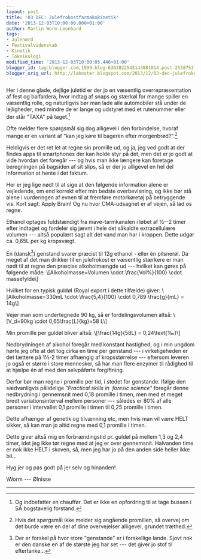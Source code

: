 ```yaml
---
layout: post
title: '03 DEC: Julefrokostfarmakokinetik'
date: '2013-12-03T10:00:00.000+01:00'
author: Martin Worm-Leonhard
tags:
- Julenørd
- Festivalvidenskab
- Kinetik
- Toksikologi
modified_time: '2013-12-03T10:00:05.446+01:00'
blogger_id: tag:blogger.com,1999:blog-6363822545143881814.post-2538753713639946582
blogger_orig_url: http://labnoter.blogspot.com/2013/12/03-dec-julefrokostfarmakokinetik.html
---
```


Her i denne glade, dejlige juletid er der jo en væsentlig
overrepræsentation af fest og balfaldera, hvor indtag af snaps og
stærkøl for mange spiller en væsentlig rolle, og naturligvis bør man
lade alle automobiler stå under de lejligheder, med mindre de er lange
og udstyret med et rutenummer eller der står "TAXA" på taget.[^1]

Ofte melder flere spørgsmål sig dog alligevel i den forbindelse, hvoraf
mange er en variant af "kan jeg køre til bageren efter
morgenbrød?".[^2]

Heldigvis er det ret let at regne sin promille ud, og ja, jeg ved godt
at der findes apps til smartphones der kan holde styr på det, men det er
jo godt at vide hvordan det foregår --- og hvis man ikke længere kan
foretage beregningen på bagsiden af sit slips, så er der jo alligevel en
hel del information at hente i det faktum. 

Her er jeg lige nødt til at sige at den følgende information alene er
vejledende, om end korrekt efter min bedste overbevisning, og ikke bør
stå alene i vurderingen af evnen til at fremføre motorkøretøj på
betryggende vis. Kort sagt: Apply Brain! Og nu hvor CMA-udsagnet er af
vejen, så lad os regne.

Ethanol optages fuldstændigt fra mave-tarmkanalen i løbet af ½--2 timer
efter indtaget og fordeler sig jævnt i hele det såkaldte extracellulære
volumen --- altså populært sagt alt det vand man har i kroppen. Dette
udgør ca. 0,65L per kg kropsvægt.

En (dansk[^3]) genstand svarer præcist til 12g ethanol - eller én
pilsnerøl. Da meget af det man drikker til en julefrokost er væsentlig
stærkere er man nødt til at regne den præcise alkoholmængde ud --- hvilket
kan gøres på følgende måde:
\\[Alkoholmasse=Volumen \cdot \frac{Vol\%}{100} \cdot massefylde\\]

Hvilket for en typisk guldøl (Royal export i dette tilfælde) giver:
\\[Alkoholmasse=330mL \cdot \frac{5,4}{100} \cdot 0,789 \frac{g}{mL} = 14g\\]

Vejer man som undertegnede 90 kg, så er fordelingsvolumen altså:
\\[V_d=90kg \cdot 0,65\frac{L}{kg}=58 L\\]

Min promille per guldøl bliver altså: \\[\frac{14g}{58L} = 0,24\text{‰}\\]

Nedbrydningen af alkohol foregår med konstant hastighed, og i min ungdom
hørte jeg ofte at det tog cirka en time per genstand --- i virkeligeheden
er det tættere på 1½-2 timer afhængig af kropsstørrelse --- eftersom
leveren jo også er større i store mennesker, så har man flere enzymer
til rådighed til at hjælpe én af med den selvpåførte forgiftning. 

Derfor bør man regne i promille per tid, i stedet for genstande. Ifølge
den sædvanligvis pålidelige *"Practical skills in  foresic science"*
foregår denne nedbrydning i gennemsnit med 0,18 promille i timen, men
med et meget bredt variationsinterval mellem personer --- således er 80%
af alle personer i intervallet 0,1 promille i timen til 0,25 promille i
timen. 

Dette afhænger af genetik og tilvænning etc, men hvis man vil
være HELT sikker, så kan man jo altid regne med 0,1 promille i timen.

Dette giver altså mig en forbrændingstid pr. guldøl på mellem 1,3 og 2,4
timer, idet jeg ikke tør regne med at jeg er over gennemsnit. Halvanden
time er nok ikke HELT i skoven, så, men jeg har jo på den anden side
heller ikke bil...

Hyg jer og pas godt på jer selv og hinanden!

\\Worm --- Ølnisse

------------------------------------------------------------------------

[^1]: Og indbefatter en chauffør. Det er ikke en opfordring til at tage
    bussen i SÅ bogstavelig forstand.

[^2]: Hvis det spørgsmål ikke melder sig angående promillen, så overvej
    om det burde være en del af dine overvejelser alligevel, grundet
    træthed.

[^3]: Der er forskel på hvor store "genstande" er i forskellige lande.
    Sjovt nok er den danske en af de største jeg har set --- det giver jo stof
    til eftertanke...

